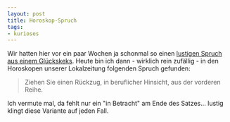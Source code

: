 ```yaml
--- 
layout: post
title: Horoskop-Spruch
tags: 
- kurioses
---
```

Wir hatten hier vor ein paar Wochen ja schonmal so einen <a href="http://blog.fabianonline.de/2009/03/01/aus-einem-gluckskeks/">lustigen Spruch aus einem Glückskeks</a>.
Heute bin ich dann - wirklich rein zufällig - in den Horoskopen unserer Lokalzeitung folgenden Spruch gefunden:

<blockquote>Ziehen Sie einen Rückzug, in beruflicher Hinsicht, aus der vorderen Reihe.</blockquote>

Ich vermute mal, da fehlt nur ein "in Betracht" am Ende des Satzes... lustig klingt diese Variante auf jeden Fall.
